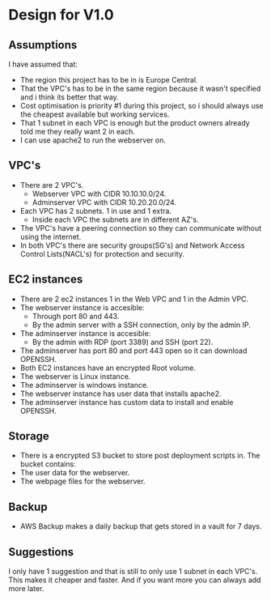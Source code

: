 # Design for V1.0

## Assumptions
I have assumed that:
- The region this project has to be in is Europe Central.
- That the VPC's has to be in the same region because it wasn't specified and i think its better that way.
- Cost optimisation is priority #1 during this project, so i should always use the cheapest available but working services.
- That 1 subnet in each VPC is enough but the product owners already told me they really want 2 in each.
- I can use apache2 to run the webserver on.


## VPC's
- There are 2 VPC's.
    - Webserver VPC with CIDR 10.10.10.0/24.
    - Adminserver VPC with CIDR 10.20.20.0/24.
- Each VPC has 2 subnets. 1 in use and 1 extra.
    - Inside each VPC the subnets are in different AZ's.
- The VPC's have a peering connection so they can communicate without using the internet.
- In both VPC's there are security groups(SG's) and Network Access Control Lists(NACL's) for protection and security.


## EC2 instances
- There are 2 ec2 instances 1 in the Web VPC and 1 in the Admin VPC.
- The webserver instance is accesible:
    - Through port 80 and 443.
    - By the admin server with a SSH connection, only by the admin IP.
- The adminserver instance is accesible:
    - By the admin with RDP (port 3389) and SSH (port 22).
- The adminserver has port 80 and port 443 open so it can download OPENSSH.
- Both EC2 instances have an encrypted Root volume.
- The webserver is Linux instance.
- The adminserver is windows instance.
- The webserver instance has user data that installs apache2.
- The adminserver instance has custom data to install and enable OPENSSH.


## Storage
- There is a encrypted S3 bucket to store post deployment scripts in. The bucket contains: 
- The user data for the webserver.
- The webpage files for the webserver.


## Backup
- AWS Backup makes a daily backup that gets stored in a vault for 7 days.


## Suggestions
I only have 1 suggestion and that is still to only use 1 subnet in each VPC's. This makes it cheaper and faster. And if you want more you can always add more later. 